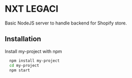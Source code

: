 
# NXT LEGACI

Basic NodeJS server to handle backend for Shopify store.


## Installation

Install my-project with npm

```bash
  npm install my-project
  cd my-project
  npm start
```
    